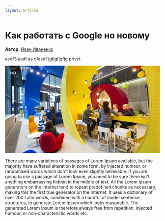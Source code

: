 ```yaml
---
layout: article
---
```

# Как работать с Google но новому
**Автор:** [Иван Иваненко](/content/ru/author/ivan-ivanenko.html)

asdf3
asdf
as
dfasdf
jgfjgfjgfjg privet

![asdf](img/kakgoogle.jpg)


There are many variations of passages of Lorem Ipsum available, 
but the majority have suffered alteration in some form, by injected humour, or randomised words which
 don't look even slightly believable. If you are going to use a passage of Lorem Ipsum, you need to be
  sure there isn't anything embarrassing hidden in the middle of text. All the Lorem Ipsum generators on the
   Internet tend to repeat predefined chunks as necessary, making this the first true generator on the Internet. 
   It uses a dictionary of over 200 Latin words, combined with a handful of model sentence structures, to generate Lorem 
   Ipsum which looks reasonable. The generated Lorem Ipsum is therefore always free from repetition, injected humour, 
   or non-characteristic words etc.
